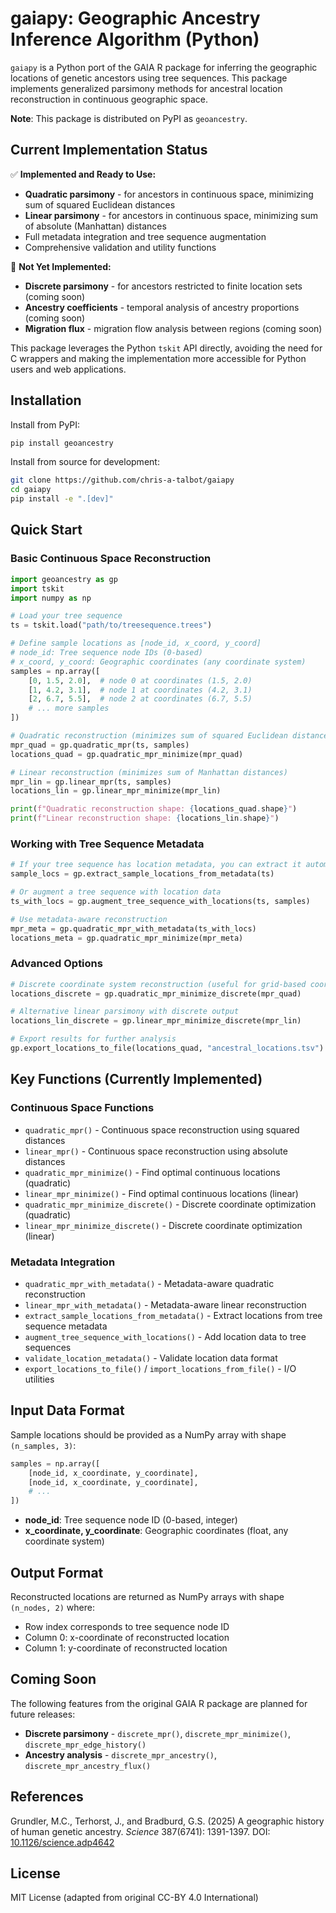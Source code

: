 # gaiapy: Geographic Ancestry Inference Algorithm (Python)

`gaiapy` is a Python port of the GAIA R package for inferring the geographic locations of genetic ancestors using tree sequences. This package implements generalized parsimony methods for ancestral location reconstruction in continuous geographic space.

**Note**: This package is distributed on PyPI as `geoancestry`.

## Current Implementation Status

✅ **Implemented and Ready to Use:**
- **Quadratic parsimony** - for ancestors in continuous space, minimizing sum of squared Euclidean distances
- **Linear parsimony** - for ancestors in continuous space, minimizing sum of absolute (Manhattan) distances
- Full metadata integration and tree sequence augmentation
- Comprehensive validation and utility functions

🚧 **Not Yet Implemented:**
- **Discrete parsimony** - for ancestors restricted to finite location sets (coming soon)
- **Ancestry coefficients** - temporal analysis of ancestry proportions (coming soon)  
- **Migration flux** - migration flow analysis between regions (coming soon)

This package leverages the Python `tskit` API directly, avoiding the need for C wrappers and making the implementation more accessible for Python users and web applications.

## Installation

Install from PyPI:
```bash
pip install geoancestry
```

Install from source for development:
```bash
git clone https://github.com/chris-a-talbot/gaiapy
cd gaiapy
pip install -e ".[dev]"
```

## Quick Start

### Basic Continuous Space Reconstruction

```python
import geoancestry as gp
import tskit
import numpy as np

# Load your tree sequence
ts = tskit.load("path/to/treesequence.trees")

# Define sample locations as [node_id, x_coord, y_coord]
# node_id: Tree sequence node IDs (0-based)
# x_coord, y_coord: Geographic coordinates (any coordinate system)
samples = np.array([
    [0, 1.5, 2.0],  # node 0 at coordinates (1.5, 2.0)
    [1, 4.2, 3.1],  # node 1 at coordinates (4.2, 3.1) 
    [2, 6.7, 5.5],  # node 2 at coordinates (6.7, 5.5)
    # ... more samples
])

# Quadratic reconstruction (minimizes sum of squared Euclidean distances)
mpr_quad = gp.quadratic_mpr(ts, samples)
locations_quad = gp.quadratic_mpr_minimize(mpr_quad)

# Linear reconstruction (minimizes sum of Manhattan distances)
mpr_lin = gp.linear_mpr(ts, samples)
locations_lin = gp.linear_mpr_minimize(mpr_lin)

print(f"Quadratic reconstruction shape: {locations_quad.shape}")
print(f"Linear reconstruction shape: {locations_lin.shape}")
```

### Working with Tree Sequence Metadata

```python
# If your tree sequence has location metadata, you can extract it automatically
sample_locs = gp.extract_sample_locations_from_metadata(ts)

# Or augment a tree sequence with location data
ts_with_locs = gp.augment_tree_sequence_with_locations(ts, samples)

# Use metadata-aware reconstruction
mpr_meta = gp.quadratic_mpr_with_metadata(ts_with_locs)
locations_meta = gp.quadratic_mpr_minimize(mpr_meta)
```

### Advanced Options

```python
# Discrete coordinate system reconstruction (useful for grid-based coordinates)
locations_discrete = gp.quadratic_mpr_minimize_discrete(mpr_quad)

# Alternative linear parsimony with discrete output
locations_lin_discrete = gp.linear_mpr_minimize_discrete(mpr_lin)

# Export results for further analysis
gp.export_locations_to_file(locations_quad, "ancestral_locations.tsv")
```

## Key Functions (Currently Implemented)

### Continuous Space Functions
- `quadratic_mpr()` - Continuous space reconstruction using squared distances
- `linear_mpr()` - Continuous space reconstruction using absolute distances
- `quadratic_mpr_minimize()` - Find optimal continuous locations (quadratic)
- `linear_mpr_minimize()` - Find optimal continuous locations (linear)
- `quadratic_mpr_minimize_discrete()` - Discrete coordinate optimization (quadratic)
- `linear_mpr_minimize_discrete()` - Discrete coordinate optimization (linear)

### Metadata Integration
- `quadratic_mpr_with_metadata()` - Metadata-aware quadratic reconstruction
- `linear_mpr_with_metadata()` - Metadata-aware linear reconstruction
- `extract_sample_locations_from_metadata()` - Extract locations from tree sequence metadata
- `augment_tree_sequence_with_locations()` - Add location data to tree sequences
- `validate_location_metadata()` - Validate location data format
- `export_locations_to_file()` / `import_locations_from_file()` - I/O utilities

## Input Data Format

Sample locations should be provided as a NumPy array with shape `(n_samples, 3)`:
```python
samples = np.array([
    [node_id, x_coordinate, y_coordinate],
    [node_id, x_coordinate, y_coordinate],
    # ...
])
```

- **node_id**: Tree sequence node ID (0-based, integer)
- **x_coordinate, y_coordinate**: Geographic coordinates (float, any coordinate system)

## Output Format

Reconstructed locations are returned as NumPy arrays with shape `(n_nodes, 2)` where:
- Row index corresponds to tree sequence node ID
- Column 0: x-coordinate of reconstructed location
- Column 1: y-coordinate of reconstructed location

## Coming Soon

The following features from the original GAIA R package are planned for future releases:

- **Discrete parsimony** - `discrete_mpr()`, `discrete_mpr_minimize()`, `discrete_mpr_edge_history()`
- **Ancestry analysis** - `discrete_mpr_ancestry()`, `discrete_mpr_ancestry_flux()`

## References

Grundler, M.C., Terhorst, J., and Bradburd, G.S. (2025) A geographic history of human genetic ancestry. *Science* 387(6741): 1391-1397. DOI: [10.1126/science.adp4642](https://doi.org/10.1126/science.adp4642)

## License

MIT License (adapted from original CC-BY 4.0 International)
